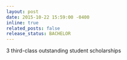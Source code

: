 ```yaml
---
layout: post
date: 2015-10-22 15:59:00 -0400
inline: true
related_posts: false
release_status: BACHELOR
---
```


3 third-class outstanding student scholarships
